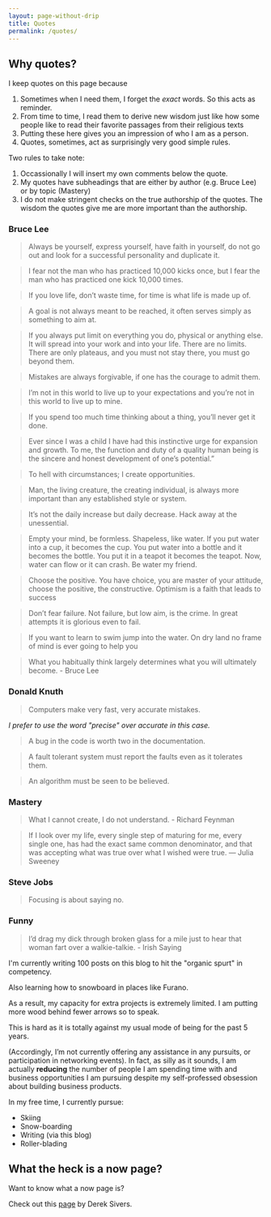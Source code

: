 ```yaml
---
layout: page-without-drip
title: Quotes
permalink: /quotes/
---
```


## Why quotes?

I keep quotes on this page because 

1. Sometimes when I need them, I forget the *exact* words. So this acts as reminder.
2. From time to time, I read them to derive new wisdom just like how some people like to read their favorite passages from their religious texts
3. Putting these here gives you an impression of who I am as a person.
4. Quotes, sometimes, act as surprisingly very good simple rules.

Two rules to take note:
1. Occassionally I will insert my own comments below the quote.
2. My quotes have subheadings that are either by author (e.g. Bruce Lee) or by topic (Mastery)
3. I do not make stringent checks on the true authorship of the quotes. The wisdom the quotes give me are more important than the authorship.

### Bruce Lee

>Always be yourself, express yourself, have faith in yourself, do not go out and look for a successful personality and duplicate it.

> I fear not the man who has practiced 10,000 kicks once, but I fear the man who has practiced one kick 10,000 times.

> If you love life, don’t waste time, for time is what life is made up of.


> A goal is not always meant to be reached, it often serves simply as something to aim at.

 
> If you always put limit on everything you do, physical or anything else. It will spread into your work and into your life. There are no limits. There are only plateaus, and you must not stay there, you must go beyond them.

> Mistakes are always forgivable, if one has the courage to admit them.


> I’m not in this world to live up to your expectations and you’re not in this world to live up to mine.

> If you spend too much time thinking about a thing, you’ll never get it done.

 
> Ever since I was a child I have had this instinctive urge for expansion and growth. To me, the function and duty of a quality human being is the sincere and honest development of one’s potential.”

> To hell with circumstances; I create opportunities.

> Man, the living creature, the creating individual, is always more important than any established style or system.

> It’s not the daily increase but daily decrease. Hack away at the unessential.

 
> Empty your mind, be formless. Shapeless, like water. If you put water into a cup, it becomes the cup. You put water into a bottle and it becomes the bottle. You put it in a teapot it becomes the teapot. Now, water can flow or it can crash. Be water my friend.

> Choose the positive. You have choice, you are master of your attitude, choose the positive, the constructive. Optimism is a faith that leads to success

> Don’t fear failure.  Not failure, but low aim, is the crime. In great attempts it is glorious even to fail.

> If you want to learn to swim jump into the water. On dry land no frame of mind is ever going to help you

> What you habitually think largely determines what you will ultimately become. - Bruce Lee

### Donald Knuth

> Computers make very fast, very accurate mistakes. 

*I prefer to use the word "precise" over accurate in this case.*

> A bug in the code is worth two in the documentation.

> A fault tolerant system must report the faults even as it tolerates them.

> An algorithm must be seen to be believed.

### Mastery 

> What I cannot create, I do not understand. - Richard Feynman

> If I look over my life, every single step of maturing for me, every single one, has had the exact same common denominator, and that was accepting what was true over what I wished were true. — Julia Sweeney

### Steve Jobs

> Focusing is about saying no.

### Funny

> I’d drag my dick through broken glass for a mile just to hear that woman fart over a walkie-talkie. - Irish Saying

I'm currently writing 100 posts on this blog to hit the "organic spurt" in competency. 

Also learning how to snowboard in places like Furano.

As a result, my capacity for extra projects is extremely limited. I am putting more wood behind fewer arrows so to speak. 

This is hard as it is totally against my usual mode of being for the past 5 years.

(Accordingly, I’m not currently offering any assistance in any pursuits, or participation in networking events). In fact, as silly as it sounds, I am actually **reducing** the number of people I am spending time with and business opportunities I am pursuing despite my self-professed obsession about building business products.

In my free time, I currently pursue:

- Skiing
- Snow-boarding
- Writing (via this blog)
- Roller-blading

## What the heck is a now page?

Want to know what a now page is?

Check out this [page](http://nownownow.com/about) by Derek Sivers.

